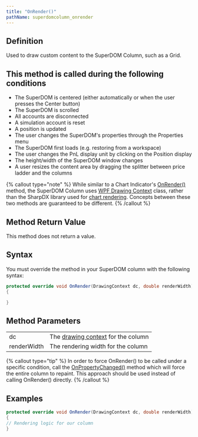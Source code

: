 ```yaml
---
title: "OnRender()"
pathName: superdomcolumn_onrender
---
```


## Definition

Used to draw custom content to the SuperDOM Column, such as a Grid.

## This method is called during the following conditions

- The SuperDOM is centered (either automatically or when the user presses the Center button)
- The SuperDOM is scrolled
- All accounts are disconnected
- A simulation account is reset
- A position is updated
- The user changes the SuperDOM's properties through the Properties menu
- The SuperDOM first loads (e.g. restoring from a workspace)
- The user changes the PnL display unit by clicking on the Position display
- The height/width of the SuperDOM window changes
- A user resizes the content area by dragging the splitter between price ladder and the columns

{% callout type="note" %}
While similar to a Chart Indicator's [OnRender()](onrender) method, the SuperDOM Column uses [WPF Drawing Context](https://msdn.microsoft.com/en-us/library/system.windows.media.drawingcontext(v=vs.110).aspx) class, rather than the SharpDX library used for [chart rendering](rendering). Concepts between these two methods are guaranteed to be different.
{% /callout %}

## Method Return Value

This method does not return a value.

## Syntax

You must override the method in your SuperDOM column with the following syntax:

```csharp
protected override void OnRender(DrawingContext dc, double renderWidth)
{

}
```

## Method Parameters

|  |  |
| --- | --- |
| dc | The [drawing context](https://msdn.microsoft.com/en-us/library/system.windows.media.drawingcontext(v=vs.110).aspx) for the column |
| renderWidth | The rendering width for the column |

{% callout type="tip" %}
In order to force OnRender() to be called under a specific condition, call the [OnPropertyChanged()](onpropertychanged) method which will force the entire column to repaint. This approach should be used instead of calling OnRender() directly.
{% /callout %}

## Examples

```csharp
protected override void OnRender(DrawingContext dc, double renderWidth)
{
// Rendering logic for our column
}
```
